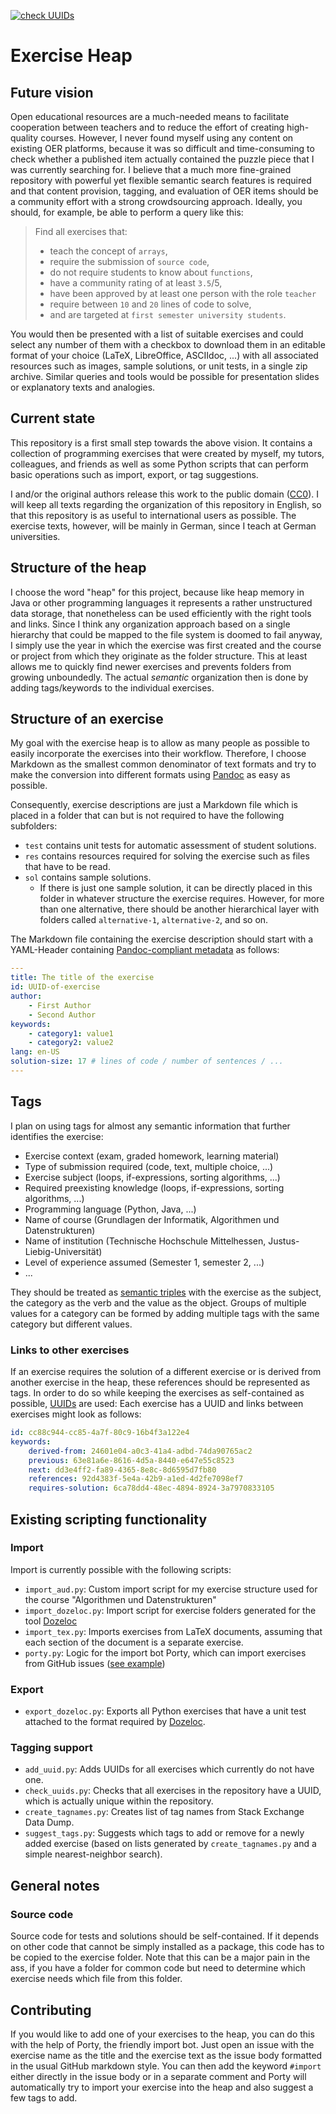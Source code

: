 [![check UUIDs](https://github.com/CSchoel/exercise-heap/actions/workflows/ci.yaml/badge.svg)](https://github.com/CSchoel/exercise-heap/actions/workflows/ci.yaml)

# Exercise Heap

## Future vision

Open educational resources are a much-needed means to facilitate cooperation between teachers and to reduce the effort of creating high-quality courses.
However, I never found myself using any content on existing OER platforms, because it was so difficult and time-consuming to check whether a published item actually contained the puzzle piece that I was currently searching for.
I believe that a much more fine-grained repository with powerful yet flexible semantic search features is required and that content provision, tagging, and evaluation of OER items should be a community effort with a strong crowdsourcing approach.
Ideally, you should, for example, be able to perform a query like this:

> Find all exercises that:
>
> * teach the concept of `arrays`,
> * require the submission of `source code`,
> * do not require students to know about `functions`,
> * have a community rating of at least `3.5`/5,
> * have been approved by at least one person with the role `teacher`
> * require between `10` and `20` lines of code to solve,
> * and are targeted at `first semester university students`.

You would then be presented with a list of suitable exercises and could select any number of them with a checkbox to download them in an editable format of your choice (LaTeX, LibreOffice, ASCIIdoc, ...) with all associated resources such as images, sample solutions, or unit tests, in a single zip archive.
Similar queries and tools would be possible for presentation slides or explanatory texts and analogies.

## Current state

This repository is a first small step towards the above vision.
It contains a collection of programming exercises that were created by myself, my tutors, colleagues, and friends as well as some Python scripts that can perform basic operations such as import, export, or tag suggestions.

I and/or the original authors release this work to the public domain ([CC0](https://creativecommons.org/share-your-work/public-domain/cc0/)).
I will keep all texts regarding the organization of this repository in English, so that this repository is as useful to international users as possible.
The exercise texts, however, will be mainly in German, since I teach at German universities.

## Structure of the heap

I choose the word "heap" for this project, because like heap memory in Java or other programming languages it represents a rather unstructured data storage, that nonetheless can be used efficiently with the right tools and links.
Since I think any organization approach based on a single hierarchy that could be mapped to the file system is doomed to fail anyway, I simply use the year in which the exercise was first created and the course or project from which they originate as the folder structure.
This at least allows me to quickly find newer exercises and prevents folders from growing unboundedly.
The actual *semantic* organization then is done by adding tags/keywords to the individual exercises.

## Structure of an exercise

My goal with the exercise heap is to allow as many people as possible to easily incorporate the exercises into their workflow.
Therefore, I choose Markdown as the smallest common denominator of text formats and try to make the conversion into different formats using [Pandoc](https://pandoc.org/) as easy as possible.

Consequently, exercise descriptions are just a Markdown file which is placed in a folder that can but is not required to have the following subfolders:

* `test` contains unit tests for automatic assessment of student solutions.
* `res` contains resources required for solving the exercise such as files that have to be read.
* `sol` contains sample solutions.
  * If there is just one sample solution, it can be directly placed in this folder in whatever structure the exercise requires.
    However, for more than one alternative, there should be another hierarchical layer with folders called `alternative-1`, `alternative-2`, and so on.

The Markdown file containing the exercise description should start with a YAML-Header containing [Pandoc-compliant metadata](https://pandoc.org/MANUAL.html#metadata-variables) as follows:

```YAML
---
title: The title of the exercise
id: UUID-of-exercise
author:
    - First Author
    - Second Author
keywords:
    - category1: value1
    - category2: value2
lang: en-US
solution-size: 17 # lines of code / number of sentences / ...
---
```

## Tags

I plan on using tags for almost any semantic information that further identifies the exercise:

* Exercise context (exam, graded homework, learning material)
* Type of submission required (code, text, multiple choice, ...)
* Exercise subject (loops, if-expressions, sorting algorithms, ...)
* Required preexisting knowledge (loops, if-expressions, sorting algorithms, ...)
* Programming language (Python, Java, ...)
* Name of course (Grundlagen der Informatik, Algorithmen und Datenstrukturen)
* Name of institution (Technische Hochschule Mittelhessen, Justus-Liebig-Universität)
* Level of experience assumed (Semester 1, semester 2, ...)
* ...

They should be treated as [semantic triples](https://en.wikipedia.org/wiki/Semantic_triple) with the exercise as the subject, the category as the verb and the value as the object.
Groups of multiple values for a category can be formed by adding multiple tags with the same category but different values.

### Links to other exercises

If an exercise requires the solution of a different exercise or is derived from another exercise in the heap, these references should be represented as tags.
In order to do so while keeping the exercises as self-contained as possible, [UUIDs](https://en.wikipedia.org/wiki/Universally_unique_identifier) are used:
Each exercise has a UUID and links between exercises might look as follows:

```yaml
id: cc88c944-cc85-4a7f-80c9-16b4f3a122e4
keywords:
    derived-from: 24601e04-a0c3-41a4-adbd-74da90765ac2
    previous: 63e81a6e-8616-4d5a-8440-e647e55c8523
    next: dd3e4ff2-fa89-4365-8e8c-8d6595d7fb80
    references: 92d4383f-5e4a-42b9-a1ed-4d2fe7098ef7
    requires-solution: 6ca78dd4-48ec-4894-8924-3a7970833105
```

## Existing scripting functionality

### Import

Import is currently possible with the following scripts:

* `import_aud.py`: Custom import script for my exercise structure used for the course "Algorithmen und Datenstrukturen"
* `import_dozeloc.py`: Import script for exercise folders generated for the tool [Dozeloc](https://github.com/CSchoel/dozeloc)
* `import_tex.py`: Imports exercises from LaTeX documents, assuming that each section of the document is a separate exercise.
* `porty.py`: Logic for the import bot Porty, which can import exercises from GitHub issues ([see example](https://github.com/CSchoel/exercise-heap/issues/4))

### Export

* `export_dozeloc.py`: Exports all Python exercises that have a unit test attached to the format required by [Dozeloc](https://github.com/CSchoel/dozeloc).

### Tagging support

* `add_uuid.py`: Adds UUIDs for all exercises which currently do not have one.
* `check_uuids.py`: Checks that all exercises in the repository have a UUID, which is actually unique within the repository.
* `create_tagnames.py`: Creates list of tag names from Stack Exchange Data Dump.
* `suggest_tags.py`: Suggests which tags to add or remove for a newly added exercise (based on lists generated by `create_tagnames.py` and a simple nearest-neighbor search).

## General notes

### Source code

Source code for tests and solutions should be self-contained.
If it depends on other code that cannot be simply installed as a package, this code has to be copied to the exercise folder.
Note that this can be a major pain in the ass, if you have a folder for common code but need to determine which exercise needs which file from this folder.

## Contributing

If you would like to add one of your exercises to the heap, you can do this with the help of Porty, the friendly import bot.
Just open an issue with the exercise name as the title and the exercise text as the issue body formatted in the usual GitHub markdown style.
You can then add the keyword `#import` either directly in the issue body or in a separate comment and Porty will automatically try to import your exercise into the heap and also suggest a few tags to add.

